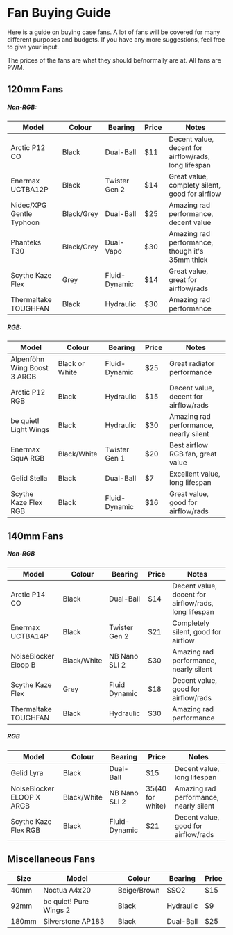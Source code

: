 # Fan Buying Guide

Here is a guide on buying case fans. A lot of fans will be covered for many different purposes and budgets. If you have any more suggestions, feel free to give your input.

The prices of the fans are what they should be/normally are at. All fans are PWM.


## 120mm Fans

##### Non-RGB:
| Model                       | Colour                      | Bearing                     | Price                       | Notes                       |
| --------------------------- | --------------------------- | --------------------------- | --------------------------- | --------------------------- |
| Arctic P12 CO               | Black                       | Dual-Ball                   | $11                         | Decent value, decent for airflow/rads, long lifespan |
| Enermax UCTBA12P            | Black                       | Twister Gen 2               | $14                         | Great value, complety silent, good for airflow |
| Nidec/XPG Gentle Typhoon    | Black/Grey                  | Dual-Ball                   | $25                         | Amazing rad performance, decent value |  
| Phanteks T30                | Black/Grey                  | Dual-Vapo                   | $30                         | Amazing rad performance, though it's 35mm thick |
| Scythe Kaze Flex            | Grey                        | Fluid-Dynamic               | $14                         | Great value, great for airflow/rads |
| Thermaltake TOUGHFAN        | Black                       | Hydraulic                   | $30                         | Amazing rad performance     |

##### RGB:
| Model                       | Colour                      | Bearing                     | Price                       | Notes                       |
| --------------------------- | --------------------------- | --------------------------- | --------------------------- | --------------------------- |
| Alpenföhn Wing Boost 3 ARGB | Black or White              | Fluid-Dynamic               | $25                         | Great radiator performance  |
| Arctic P12 RGB              | Black                       | Hydraulic                   | $15                         | Decent value, decent for airflow/rads |
| be quiet! Light Wings       | Black                       | Hydraulic                   | $30                         | Amazing rad performance, nearly silent |
| Enermax SquA RGB            | Black/White                 | Twister Gen 1               | $20                         | Best airflow RGB fan, great value |
| Gelid Stella                | Black                       | Dual-Ball                   | $7                          | Excellent value, long lifespan |
| Scythe Kaze Flex RGB        | Black                       | Fluid-Dynamic               | $16                         | Great value, good for airflow/rads |


## 140mm Fans

##### Non-RGB
| Model                       | Colour                      | Bearing                     | Price                       | Notes                       |
| --------------------------- | --------------------------- | --------------------------- | --------------------------- | --------------------------- |
| Arctic P14 CO               | Black                       | Dual-Ball                   | $14                         | Decent value, decent for airflow/rads, long lifespan |
| Enermax UCTBA14P            | Black                       | Twister Gen 2               | $21                         | Completely silent, good for airflow |
| NoiseBlocker Eloop B        | Black/White                 | NB Nano SLI 2               | $30                         | Amazing rad performance, nearly silent |
| Scythe Kaze Flex            | Grey                        | Fluid Dynamic               | $18                         | Decent value, good for airflow/rads |
| Thermaltake TOUGHFAN        | Black                       | Hydraulic                   | $30                         | Amazing rad performance     |

##### RGB
| Model                       | Colour                      | Bearing                     | Price                       | Notes                       |
| --------------------------- | --------------------------- | --------------------------- | --------------------------- | --------------------------- |
| Gelid Lyra                  | Black                       | Dual-Ball                   | $15                         | Decent value, long lifespan |
| NoiseBlocker ELOOP X ARGB   | Black/White                 | NB Nano SLI 2               | $35 ($40 for white)         | Amazing rad performance, nearly silent |
| Scythe Kaze Flex RGB        | Black                       | Fluid-Dynamic               | $21                         | Decent value, good for airflow/rads |


## Miscellaneous Fans

| Size                        | Model                       | Colour                      | Bearing                     | Price                       |
| --------------------------- | --------------------------- | --------------------------- | --------------------------- | --------------------------- |
| 40mm                        | Noctua A4x20                | Beige/Brown                 | SSO2                        | $15                         |
| 92mm                        | be quiet! Pure Wings 2      | Black                       | Hydraulic                   | $9                          |
| 180mm                       | Silverstone AP183           | Black                       | Dual-Ball                   | $25                         |
